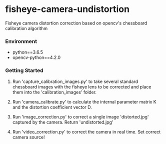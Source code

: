 # fisheye-camera-undistortion
Fisheye camera distortion correction based on opencv's chessboard calibration algorithm
### Environment

- python==3.6.5
- opencv-python==4.2.0


### Getting Started

1. Run 'capture_calibration_images.py' to take several standard chessboard images with the fisheye lens to be corrected and place them into the 'calibration_images' folder.

2. Run 'camera_calibrate.py' to calculate the internal parameter matrix K and the distortion coefficient vector D.

3. Run 'image_correction.py' to correct a single image 'distorted.jpg' captured by the camera. Return 'undistorted.jpg'

4. Run 'video_correction.py' to correct the camera in real time. Set correct camera source!
